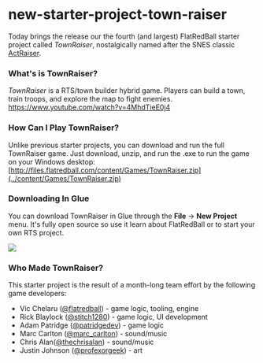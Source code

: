# new-starter-project-town-raiser

Today brings the release our the fourth (and largest) FlatRedBall starter project called _TownRaiser_, nostalgically named after the SNES classic [ActRaiser](https://en.wikipedia.org/wiki/ActRaiser).

### What's is TownRaiser?

_TownRaiser_ is a RTS/town builder hybrid game. Players can build a town, train troops, and explore the map to fight enemies. https://www.youtube.com/watch?v=4MhdTieE0j4

### How Can I Play TownRaiser?

Unlike previous starter projects, you can download and run the full TownRaiser game. Just download, unzip, and run the .exe to run the game on your Windows desktop: [http://files.flatredball.com/content/Games/TownRaiser.zip](../content/Games/TownRaiser.zip)

### Downloading In Glue

You can download TownRaiser in Glue through the **File** -> **New Project** menu. It's fully open source so use it learn about FlatRedBall or to start your own RTS project.

![](../media/2017-03-img\_58c2272fdf93e.png)

### Who Made TownRaiser?

This starter project is the result of a month-long team effort by the following game developers:

* Vic Chelaru ([@flatredball](https://twitter.com/FlatRedBall)) - game logic, tooling, engine
* Rick Blaylock ([@stitch1280](https://twitter.com/Stitch1280)) - game logic, UI development
* Adam Patridge ([@patridgedev](https://twitter.com/PatridgeDev)) - game logic
* Marc Carlton ([@marc\_carlton](https://twitter.com/marc\_carlton)) - sound/music
* Chris Alan([@thechrisalan](https://twitter.com/thechrisalan)) - sound/music
* Justin Johnson ([@profexorgeek](https://twitter.com/profexorgeek)) - art

&#x20;
